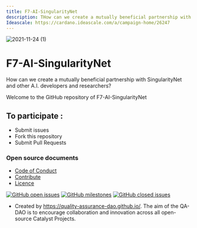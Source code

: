 ```yaml
---
title: F7-AI-SingularityNet
description: THow can we create a mutually beneficial partnership with SingularityNet and other A.I. developers and researchers?
Ideascale: https://cardano.ideascale.com/a/campaign-home/26247
---
```

![2021-11-24 (1)](https://user-images.githubusercontent.com/25156451/143220952-f8450975-d63d-44e7-8c6c-497d50fa58a4.png)


# F7-AI-SingularityNet

How can we create a mutually beneficial partnership with SingularityNet and other A.I. developers and researchers?

Welcome to the GitHub repository of F7-AI-SingularityNet

## To participate :
* Submit issues
* Fork this repository
* Submit Pull Requests

### Open source documents 
- [Code of Conduct](https://github.com/Catalyst-Challenges/F7-AI-SingularityNet/blob/main/CODE-OF-CONDUCT.md)
- [Contribute](https://github.com/Catalyst-Challenges/F7-AI-SingularityNet/blob/main/CONTRIBUTE.md)
- [Licence](https://github.com/Catalyst-Challenges/F7-AI-SingularityNet/blob/main/LICENSE)

[![GitHub open issues](https://img.shields.io/github/issues/Catalyst-Challenges/F7-AI-SingularityNet?style=flat-square)](https://github.com/Catalyst-Challenges/F7-AI-SingularityNet/issues)
[![GitHub milestones](https://img.shields.io/github/milestones/open/Catalyst-Challenges/F7-AI-SingularityNet?style=flat-square)](https://github.com/Catalyst-Challenges/F7-AI-SingularityNet/milestones)
[![GitHub closed issues](https://img.shields.io/github/issues-closed-raw/Catalyst-Challenges/F7-AI-SingularityNet?style=flat-square)](https://github.com/Catalyst-Challenges/F7-AI-SingularityNet/issues?q=is%3Aissue+is%3Aclosed)


- Created by https://quality-assurance-dao.github.io/. The aim of the QA-DAO is to encourage collaboration and innovation across all open-source Catalyst Projects.

